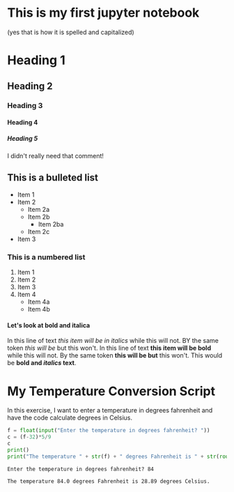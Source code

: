 
# This is my first jupyter notebook
(yes that is how it is spelled and capitalized)

# Heading 1
## Heading 2
### Heading 3
#### Heading 4 
##### Heading 5
I didn't really need that comment!

## This is a bulleted list
* Item 1
* Item 2
    * Item 2a
    * Item 2b
        * Item 2ba
    * Item 2c
* Item 3


### This is a numbered list
1. Item 1
2. Item 2
7. Item 3
15. Item 4
    * Item 4a
    * Item 4b
    

#### Let's look at bold and italica
In this line of text *this item will be in italics* while this will not. BY the same token _this will be_ but this won't. In this line of text **this item will be bold** while this will not. By the same token __this will be but__ this won't. This would be **bold and *italics* text**.

# My Temperature Conversion Script
In this exercise, I want to enter a temperature in degrees fahrenheit and have the code calculate degrees in Celsius.


```python
f = float(input("Enter the temperature in degrees fahrenheit? "))
c = (f-32)*5/9
c
print()
print("The temperature " + str(f) + " degrees Fahrenheit is " + str(round((c),2)) + " degrees Celsius.")
```

    Enter the temperature in degrees fahrenheit? 84
    
    The temperature 84.0 degrees Fahrenheit is 28.89 degrees Celsius.

